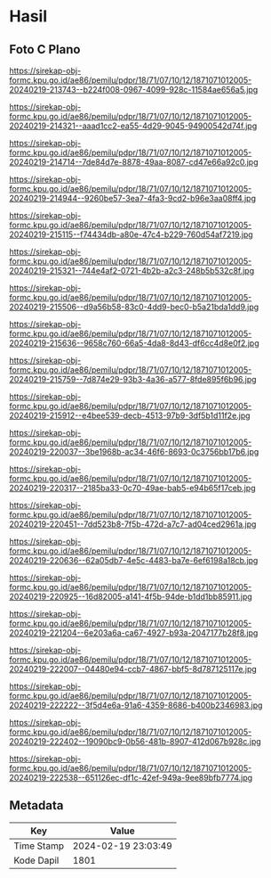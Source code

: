 # Hasil

## Foto C Plano

https://sirekap-obj-formc.kpu.go.id/ae86/pemilu/pdpr/18/71/07/10/12/1871071012005-20240219-213743--b224f008-0967-4099-928c-11584ae656a5.jpg

https://sirekap-obj-formc.kpu.go.id/ae86/pemilu/pdpr/18/71/07/10/12/1871071012005-20240219-214321--aaad1cc2-ea55-4d29-9045-94900542d74f.jpg

https://sirekap-obj-formc.kpu.go.id/ae86/pemilu/pdpr/18/71/07/10/12/1871071012005-20240219-214714--7de84d7e-8878-49aa-8087-cd47e66a92c0.jpg

https://sirekap-obj-formc.kpu.go.id/ae86/pemilu/pdpr/18/71/07/10/12/1871071012005-20240219-214944--9260be57-3ea7-4fa3-9cd2-b96e3aa08ff4.jpg

https://sirekap-obj-formc.kpu.go.id/ae86/pemilu/pdpr/18/71/07/10/12/1871071012005-20240219-215115--f74434db-a80e-47c4-b229-760d54af7219.jpg

https://sirekap-obj-formc.kpu.go.id/ae86/pemilu/pdpr/18/71/07/10/12/1871071012005-20240219-215321--744e4af2-0721-4b2b-a2c3-248b5b532c8f.jpg

https://sirekap-obj-formc.kpu.go.id/ae86/pemilu/pdpr/18/71/07/10/12/1871071012005-20240219-215506--d9a56b58-83c0-4dd9-bec0-b5a21bda1dd9.jpg

https://sirekap-obj-formc.kpu.go.id/ae86/pemilu/pdpr/18/71/07/10/12/1871071012005-20240219-215636--9658c760-66a5-4da8-8d43-df6cc4d8e0f2.jpg

https://sirekap-obj-formc.kpu.go.id/ae86/pemilu/pdpr/18/71/07/10/12/1871071012005-20240219-215759--7d874e29-93b3-4a36-a577-8fde895f6b96.jpg

https://sirekap-obj-formc.kpu.go.id/ae86/pemilu/pdpr/18/71/07/10/12/1871071012005-20240219-215912--e4bee539-decb-4513-97b9-3df5b1d11f2e.jpg

https://sirekap-obj-formc.kpu.go.id/ae86/pemilu/pdpr/18/71/07/10/12/1871071012005-20240219-220037--3be1968b-ac34-46f6-8693-0c3756bb17b6.jpg

https://sirekap-obj-formc.kpu.go.id/ae86/pemilu/pdpr/18/71/07/10/12/1871071012005-20240219-220317--2185ba33-0c70-49ae-bab5-e94b65f17ceb.jpg

https://sirekap-obj-formc.kpu.go.id/ae86/pemilu/pdpr/18/71/07/10/12/1871071012005-20240219-220451--7dd523b8-7f5b-472d-a7c7-ad04ced2961a.jpg

https://sirekap-obj-formc.kpu.go.id/ae86/pemilu/pdpr/18/71/07/10/12/1871071012005-20240219-220636--62a05db7-4e5c-4483-ba7e-6ef6198a18cb.jpg

https://sirekap-obj-formc.kpu.go.id/ae86/pemilu/pdpr/18/71/07/10/12/1871071012005-20240219-220925--16d82005-a141-4f5b-94de-b1dd1bb85911.jpg

https://sirekap-obj-formc.kpu.go.id/ae86/pemilu/pdpr/18/71/07/10/12/1871071012005-20240219-221204--6e203a6a-ca67-4927-b93a-2047177b28f8.jpg

https://sirekap-obj-formc.kpu.go.id/ae86/pemilu/pdpr/18/71/07/10/12/1871071012005-20240219-222007--04480e94-ccb7-4867-bbf5-8d787125117e.jpg

https://sirekap-obj-formc.kpu.go.id/ae86/pemilu/pdpr/18/71/07/10/12/1871071012005-20240219-222222--3f5d4e6a-91a6-4359-8686-b400b2346983.jpg

https://sirekap-obj-formc.kpu.go.id/ae86/pemilu/pdpr/18/71/07/10/12/1871071012005-20240219-222402--19090bc9-0b56-481b-8907-412d067b928c.jpg

https://sirekap-obj-formc.kpu.go.id/ae86/pemilu/pdpr/18/71/07/10/12/1871071012005-20240219-222538--651126ec-df1c-42ef-949a-9ee89bfb7774.jpg


## Metadata

| Key        | Value               |
| ---------- | ------------------- |
| Time Stamp | 2024-02-19 23:03:49 |
| Kode Dapil | 1801                |



